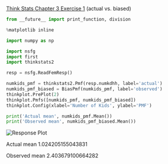 [Think Stats Chapter 3 Exercise 1](http://greenteapress.com/thinkstats2/html/thinkstats2004.html#toc31) (actual vs. biased)

```python
from __future__ import print_function, division

%matplotlib inline

import numpy as np

import nsfg
import first
import thinkstats2

resp = nsfg.ReadFemResp()

numkids_pmf = thinkstats2.Pmf(resp.numkdhh, label='actual')
numkids_pmf_biased = BiasPmf(numkids_pmf, label='observed')
thinkplot.PrePlot(2)
thinkplot.Pmfs([numkids_pmf, numkids_pmf_biased])
thinkplot.Config(xlabel='Number of Kids', ylabel='PMF')

print('Actual mean', numkids_pmf.Mean())
print('Observed mean', numkids_pmf_biased.Mean())
```

![Response Plot](https://i.ibb.co/4dTGZRJ/ex3-1.png)

Actual mean 1.024205155043831

Observed mean 2.403679100664282
